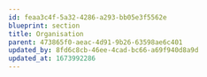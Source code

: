 ```yaml
---
id: feaa3c4f-5a32-4286-a293-bb05e3f5562e
blueprint: section
title: Organisation
parent: 473865f0-aeac-4d91-9b26-63598ae6c401
updated_by: 8fd6c8cb-46ee-4cad-bc66-a69f940d8a9d
updated_at: 1673992286
---
```

